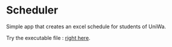 # Scheduler
Simple app that creates an excel schedule for students of UniWa.

Try the executable file : [right here](https://github.com/VaggM/Scheduler/blob/main/executable/main.exe).
